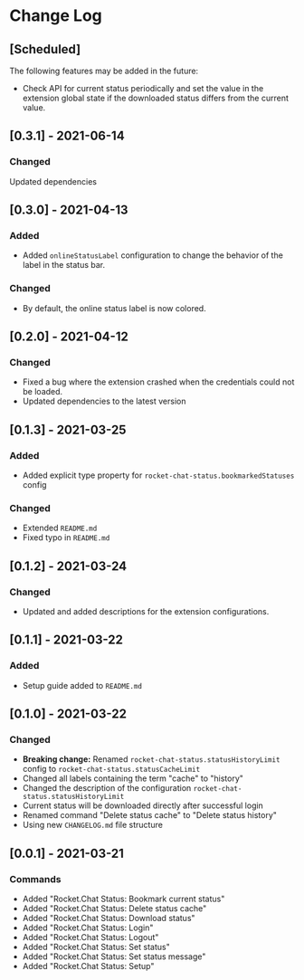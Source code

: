 # Change Log

## [Scheduled]

The following features may be added in the future:

- Check API for current status periodically and set the value in the extension
  global state if the downloaded status differs from the current value.

## [0.3.1] - 2021-06-14

### Changed

Updated dependencies

## [0.3.0] - 2021-04-13

### Added

- Added `onlineStatusLabel` configuration to change the behavior of the label in
  the status bar.

### Changed

- By default, the online status label is now colored.

## [0.2.0] - 2021-04-12

### Changed

- Fixed a bug where the extension crashed when the credentials could not be
  loaded.
- Updated dependencies to the latest version

## [0.1.3] - 2021-03-25

### Added

- Added explicit type property for `rocket-chat-status.bookmarkedStatuses`
  config

### Changed

- Extended `README.md`
- Fixed typo in `README.md`

## [0.1.2] - 2021-03-24

### Changed

- Updated and added descriptions for the extension configurations.

## [0.1.1] - 2021-03-22

### Added

- Setup guide added to `README.md`

## [0.1.0] - 2021-03-22

### Changed

- **Breaking change:** Renamed `rocket-chat-status.statusHistoryLimit` config to
  `rocket-chat-status.statusCacheLimit`
- Changed all labels containing the term "cache" to "history"
- Changed the description of the configuration
  `rocket-chat-status.statusHistoryLimit`
- Current status will be downloaded directly after successful login
- Renamed command "Delete status cache" to "Delete status history"
- Using new `CHANGELOG.md` file structure

## [0.0.1] - 2021-03-21

### Commands

- Added "Rocket.Chat Status: Bookmark current status"
- Added "Rocket.Chat Status: Delete status cache"
- Added "Rocket.Chat Status: Download status"
- Added "Rocket.Chat Status: Login"
- Added "Rocket.Chat Status: Logout"
- Added "Rocket.Chat Status: Set status"
- Added "Rocket.Chat Status: Set status message"
- Added "Rocket.Chat Status: Setup"
